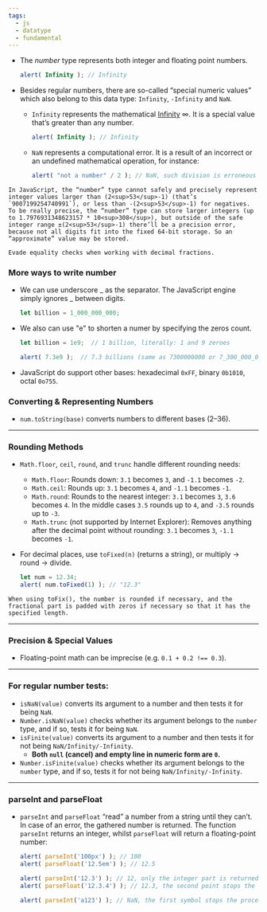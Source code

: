 ```yaml
---
tags:
  - js
  - datatype
  - fundamental
---
```


- The _number_ type represents both integer and floating point numbers.
	```javascript
	alert( Infinity ); // Infinity
	```
- Besides regular numbers, there are so-called “special numeric values” which also belong to this data type: `Infinity`, `-Infinity` and `NaN`.
	- `Infinity` represents the mathematical [Infinity](https://en.wikipedia.org/wiki/Infinity) ∞. It is a special value that’s greater than any number.
		```js
		alert( Infinity ); // Infinity
		```
		
	- `NaN` represents a computational error. It is a result of an incorrect or an undefined mathematical operation, for instance:
		```javascript
		alert( "not a number" / 2 ); // NaN, such division is erroneous
		```

```ad-note
In JavaScript, the “number” type cannot safely and precisely represent integer values larger than (2<sup>53</sup>-1) (that’s `9007199254740991`), or less than -(2<sup>53</sup>-1) for negatives.
To be really precise, the “number” type can store larger integers (up to 1.7976931348623157 * 10<sup>308</sup>), but outside of the safe integer range ±(2<sup>53</sup>-1) there’ll be a precision error, because not all digits fit into the fixed 64-bit storage. So an “approximate” value may be stored.
```

```ad-tip
Evade equality checks when working with decimal fractions.
```

### More ways to write number

- We can use underscore _ as the separator. The JavaScript engine simply ignores _ between digits.
	```js
	let billion = 1_000_000_000;
	```

- We also can use "e" to shorten a numer by specifying the zeros count.
	```js
	let billion = 1e9;  // 1 billion, literally: 1 and 9 zeroes
	
	alert( 7.3e9 );  // 7.3 billions (same as 7300000000 or 7_300_000_000)
	```

- JavaScript do support other bases: hexadecimal `0xFF`, binary `0b1010`, octal `0o755`.

### Converting & Representing Numbers

- `num.toString(base)` converts numbers to different bases (2–36). 

---

### Rounding Methods

- `Math.floor`, `ceil`, `round`, and `trunc` handle different rounding needs:
	- `Math.floor`: Rounds down: `3.1` becomes `3`, and `-1.1` becomes `-2`.
	- `Math.ceil`: Rounds up: `3.1` becomes `4`, and `-1.1` becomes `-1`.
	- `Math.round`: Rounds to the nearest integer: `3.1` becomes `3`, `3.6` becomes `4`. In the middle cases `3.5` rounds up to `4`, and `-3.5` rounds up to `-3`.
	- `Math.trunc` (not supported by Internet Explorer): Removes anything after the decimal point without rounding: `3.1` becomes `3`, `-1.1` becomes `-1`.

- For decimal places, use `toFixed(n)` (returns a string), or multiply → round → divide. 
	```js
	let num = 12.34;
	alert( num.toFixed(1) ); // "12.3"
	```

```ad-note
When using toFix(), the number is rounded if necessary, and the fractional part is padded with zeros if necessary so that it has the specified length.
```

---

### Precision & Special Values

- Floating-point math can be imprecise (e.g. `0.1 + 0.2 !== 0.3`).

---

### For regular number tests:

- `isNaN(value)` converts its argument to a number and then tests it for being `NaN`.
- `Number.isNaN(value)` checks whether its argument belongs to the `number` type, and if so, tests it for being `NaN`.
- `isFinite(value)` converts its argument to a number and then tests it for not being `NaN/Infinity/-Infinity`.
	- **Both `null` (cancel) and empty line in numeric form are `0`.**
- `Number.isFinite(value)` checks whether its argument belongs to the `number` type, and if so, tests it for not being `NaN/Infinity/-Infinity`.

---

### parseInt and parseFloat

- `parseInt` and `parseFloat` “read” a number from a string until they can’t. In case of an error, the gathered number is returned. The function `parseInt` returns an integer, whilst `parseFloat` will return a floating-point number:
	```js
	alert( parseInt('100px') ); // 100
	alert( parseFloat('12.5em') ); // 12.5
	
	alert( parseInt('12.3') ); // 12, only the integer part is returned
	alert( parseFloat('12.3.4') ); // 12.3, the second point stops the reading
	
	alert( parseInt('a123') ); // NaN, the first symbol stops the process
	```